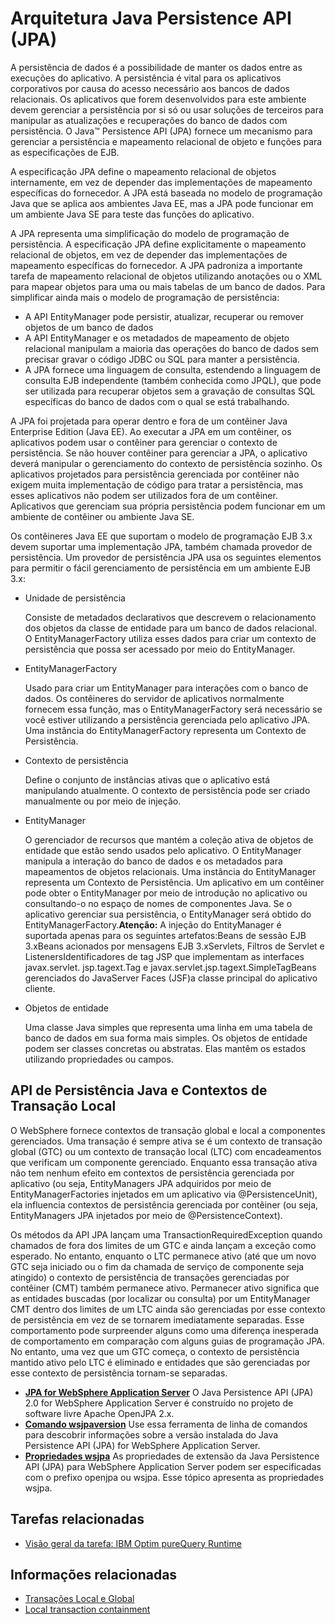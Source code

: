 # Arquitetura Java Persistence API (JPA)

A persistência de dados é a possibilidade de manter os dados entre as execuções do aplicativo. A persistência é vital para os aplicativos corporativos por causa do acesso necessário aos bancos de dados relacionais. Os aplicativos que forem desenvolvidos para este ambiente devem gerenciar a persistência por si só ou usar soluções de terceiros para manipular as atualizações e recuperações do banco de dados com persistência. O Java™ Persistence API (JPA) fornece um mecanismo para gerenciar a persistência e mapeamento relacional de objeto e funções para as especificações de EJB.

A especificação JPA define o mapeamento relacional de objetos internamente, em vez de depender das implementações de mapeamento específicas do fornecedor. A JPA está baseada no modelo de programação Java que se aplica aos ambientes Java EE, mas a JPA pode funcionar em um ambiente Java SE para teste das funções do aplicativo.

A JPA representa uma simplificação do modelo de programação de persistência. A especificação JPA define explicitamente o mapeamento relacional de objetos, em vez de depender das implementações de mapeamento específicas do fornecedor. A JPA padroniza a importante tarefa de mapeamento relacional de objetos utilizando anotações ou o XML para mapear objetos para uma ou mais tabelas de um banco de dados. Para simplificar ainda mais o modelo de programação de persistência:

- A API EntityManager pode persistir, atualizar, recuperar ou remover objetos de um banco de dados
- A API EntityManager e os metadados de mapeamento de objeto relacional manipulam a maioria das operações do banco de dados sem precisar gravar o código JDBC ou SQL para manter a persistência.
- A JPA fornece uma linguagem de consulta, estendendo a linguagem de consulta EJB independente (também conhecida como JPQL), que pode ser utilizada para recuperar objetos sem a gravação de consultas SQL específicas do banco de dados com o qual se está trabalhando.

A JPA foi projetada para operar dentro e fora de um contêiner Java Enterprise Edition (Java EE). Ao executar a JPA em um contêiner, os aplicativos podem usar o contêiner para gerenciar o contexto de persistência. Se não houver contêiner para gerenciar a JPA, o aplicativo deverá manipular o gerenciamento do contexto de persistência sozinho. Os aplicativos projetados para persistência gerenciada por contêiner não exigem muita implementação de código para tratar a persistência, mas esses aplicativos não podem ser utilizados fora de um contêiner. Aplicativos que gerenciam sua própria persistência podem funcionar em um ambiente de contêiner ou ambiente Java SE.



Os contêineres Java EE que suportam o modelo de programação EJB 3.x devem suportar uma implementação JPA, também chamada provedor de persistência. Um provedor de persistência JPA usa os seguintes elementos para permitir o fácil gerenciamento de persistência em um ambiente EJB 3.x:

- Unidade de persistência

  Consiste de metadados declarativos que descrevem o relacionamento dos objetos da classe de entidade para um banco de dados relacional. O EntityManagerFactory utiliza esses dados para criar um contexto de persistência que possa ser acessado por meio do EntityManager.

- EntityManagerFactory

  Usado para criar um EntityManager para interações com o banco de dados. Os contêineres do servidor de aplicativos normalmente fornecem essa função, mas o EntityManagerFactory será necessário se você estiver utilizando a persistência gerenciada pelo aplicativo JPA. Uma instância do EntityManagerFactory representa um Contexto de Persistência.

- Contexto de persistência

  Define o conjunto de instâncias ativas que o aplicativo está manipulando atualmente. O contexto de persistência pode ser criado manualmente ou por meio de injeção.

- EntityManager

  O gerenciador de recursos que mantém a coleção ativa de objetos de entidade que estão sendo usados pelo aplicativo. O EntityManager manipula a interação do banco de dados e os metadados para mapeamentos de objetos relacionais. Uma instância do EntityManager representa um Contexto de Persistência. Um aplicativo em um contêiner pode obter o EntityManager por meio de introdução no aplicativo ou consultando-o no espaço de nomes de componentes Java. Se o aplicativo gerenciar sua persistência, o EntityManager será obtido do EntityManagerFactory.**Atenção:** A injeção do EntityManager é suportada apenas para os seguintes artefatos:Beans de sessão EJB 3.xBeans acionados por mensagens EJB 3.xServlets, Filtros de Servlet e ListenersIdentificadores de tag JSP que implementam as interfaces javax.servlet. jsp.tagext.Tag e javax.servlet.jsp.tagext.SimpleTagBeans gerenciados do JavaServer Faces (JSF)a classe principal do aplicativo cliente.

- Objetos de entidade

  Uma classe Java simples que representa uma linha em uma tabela de banco de dados em sua forma mais simples. Os objetos de entidade podem ser classes concretas ou abstratas. Elas mantêm os estados utilizando propriedades ou campos.

## API de Persistência Java e Contextos de Transação Local

O WebSphere fornece contextos de transação global e local a componentes gerenciados. Uma transação é sempre ativa se é um contexto de transação global (GTC) ou um contexto de transação local (LTC) com encadeamentos que verificam um componente gerenciado. Enquanto essa transação ativa não tem nenhum efeito em contextos de persistência gerenciada por aplicativo (ou seja, EntityManagers JPA adquiridos por meio de EntityManagerFactories injetados em um aplicativo via @PersistenceUnit), ela influencia contextos de persistência gerenciada por contêiner (ou seja, EntityManagers JPA injetados por meio de @PersistenceContext).

Os métodos da API JPA lançam uma TransactionRequiredException quando chamados de fora dos limites de um GTC e ainda lançam a exceção como esperado. No entanto, enquanto o LTC permanece ativo (até que um novo GTC seja iniciado ou o fim da chamada de serviço de componente seja atingido) o contexto de persistência de transações gerenciadas por contêiner (CMT) também permanece ativo. Permanecer ativo significa que as entidades buscadas (por localizar ou consulta) por um EntityManager CMT dentro dos limites de um LTC ainda são gerenciadas por esse contexto de persistência em vez de se tornarem imediatamente separadas. Esse comportamento pode surpreender alguns como uma diferença inesperada de comportamento em comparação com alguns guias de programação JPA. No entanto, uma vez que um GTC começa, o contexto de persistência mantido ativo pelo LTC é eliminado e entidades que são gerenciadas por esse contexto de persistência tornam-se separadas.

- **[JPA for WebSphere Application Server](https://www.ibm.com/docs/pt-br/SSEQTP_8.5.5/com.ibm.websphere.nd.multiplatform.doc/ae/cejb_jpanote.html)**
  O Java Persistence API (JPA) 2.0 for WebSphere Application Server é construído no projeto de software livre Apache OpenJPA 2.x.
- **[Comando wsjpaversion](https://www.ibm.com/docs/pt-br/SSEQTP_8.5.5/com.ibm.websphere.nd.multiplatform.doc/ae/rejb_wsjpaversion.html)**
  Use essa ferramenta de linha de comandos para descobrir informações sobre a versão instalada do Java Persistence API (JPA) for WebSphere Application Server.
- **[Propriedades wsjpa](https://www.ibm.com/docs/pt-br/SSEQTP_8.5.5/com.ibm.websphere.nd.multiplatform.doc/ae/cdat_wsjpaprop.html)**
  As propriedades de extensão da Java Persistence API (JPA) para WebSphere Application Server podem ser especificadas com o prefixo openjpa ou wsjpa. Esse tópico apresenta as propriedades wsjpa.

## Tarefas relacionadas

- [Visão geral da tarefa: IBM Optim pureQuery Runtime](https://www.ibm.com/docs/pt-br/SSEQTP_8.5.5/com.ibm.websphere.nd.multiplatform.doc/ae/tejb_jpapdq.html)

## Informações relacionadas

- [Transações Local e Global](https://www.ibm.com/docs/pt-br/SSEQTP_8.5.5/com.ibm.websphere.nd.multiplatform.doc/ae/cjta_glocons.html)
- [Local transaction containment](https://www.ibm.com/docs/pt-br/SSEQTP_8.5.5/com.ibm.websphere.nd.multiplatform.doc/ae/cjta_loctran.html)